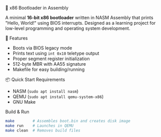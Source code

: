 
 🚀 x86 Bootloader in Assembly

A minimal **16-bit x86 bootloader** written in NASM Assembly that prints "Hello, World!" using BIOS interrupts. Designed as a learning project for low-level programming and operating system development.

 🔧 Features

- Boots via BIOS legacy mode
- Prints text using `int 0x10` teletype output
- Proper segment register initialization
- 512-byte MBR with AA55 signature
- Makefile for easy building/running

 📦 Quick Start
 Requirements

- NASM (`sudo apt install nasm`)
- QEMU (`sudo apt install qemu-system-x86`)
- GNU Make

 Build & Run

```bash
make        # Assembles boot.bin and creates disk image
make run    # Launches in QEMU
make clean  # Removes build files
